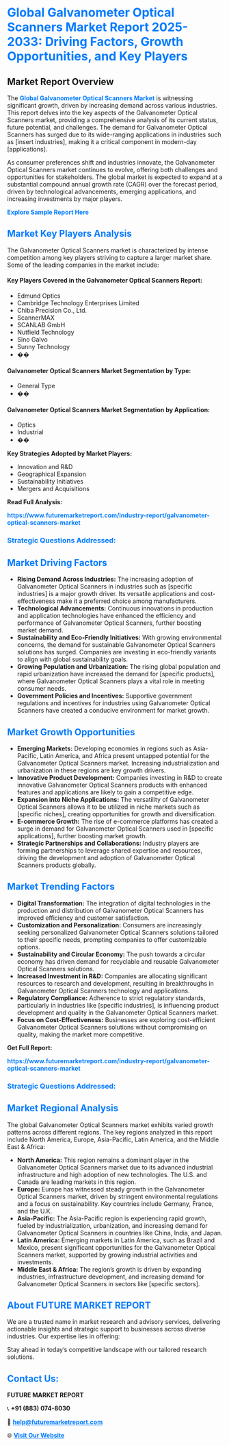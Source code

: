 <h1 style="color: #007BFF;">Global Galvanometer Optical Scanners Market Report 2025-2033: Driving Factors, Growth Opportunities, and Key Players</h1>

<section id="overview">
<h2>Market Report Overview</h2>
<p>The <a href="https://www.futuremarketreport.com/industry-report/galvanometer-optical-scanners-market" style="color: #007BFF; text-decoration: none;"><strong>Global Galvanometer Optical Scanners Market</strong></a> is witnessing significant growth, driven by increasing demand across various industries. This report delves into the key aspects of the Galvanometer Optical Scanners market, providing a comprehensive analysis of its current status, future potential, and challenges. The demand for Galvanometer Optical Scanners has surged due to its wide-ranging applications in industries such as [insert industries], making it a critical component in modern-day [applications].</p>
<p>As consumer preferences shift and industries innovate, the Galvanometer Optical Scanners market continues to evolve, offering both challenges and opportunities for stakeholders. The global market is expected to expand at a substantial compound annual growth rate (CAGR) over the forecast period, driven by technological advancements, emerging applications, and increasing investments by major players.</p>
</section>

<section id="overview">
<p><a href="https://www.futuremarketreport.com/request-sample/reportId=117185" style="color: #007BFF; text-decoration: none;"><strong>Explore Sample Report Here</strong></a></p>
</section>

<section id="key-players">
<h2 style="color: #007BFF;">Market Key Players Analysis</h2>
<p>The Galvanometer Optical Scanners market is characterized by intense competition among key players striving to capture a larger market share. Some of the leading companies in the market include:</p>
<h4>Key Players Covered in the Galvanometer Optical Scanners Report:</h4>
<ul><li>Edmund Optics</li><li>Cambridge Technology Enterprises Limited</li><li>Chiba Precision Co., Ltd.</li><li>ScannerMAX</li><li>SCANLAB GmbH</li><li>Nutfield Technology</li><li>Sino Galvo</li><li>Sunny Technology</li><li>��</li></ul>
<h4>Galvanometer Optical Scanners Market Segmentation by Type:</h4>
<ul><li>General Type</li><li>��</li></ul>

<h4>Galvanometer Optical Scanners Market Segmentation by Application:</h4>
<ul><li>Optics</li><li>Industrial</li><li>��</li></ul>
<p><strong>Key Strategies Adopted by Market Players:</strong></p>
<ul>
<li>Innovation and R&D</li>
<li>Geographical Expansion</li>
<li>Sustainability Initiatives</li>
<li>Mergers and Acquisitions</li>
</ul>
</section>

<section>
<p><strong>Read Full Analysis: </strong></p><a href="https://www.futuremarketreport.com/industry-report/galvanometer-optical-scanners-market" style="color: #007BFF; text-decoration: none;"><strong>https://www.futuremarketreport.com/industry-report/galvanometer-optical-scanners-market</strong></a>
<h3 style="color: #007BFF;">Strategic Questions Addressed:</h3>
</section>

<section id="driving-factors">
<h2 style="color: #007BFF;">Market Driving Factors</h2>
<ul>
<li><strong>Rising Demand Across Industries:</strong> The increasing adoption of Galvanometer Optical Scanners in industries such as [specific industries] is a major growth driver. Its versatile applications and cost-effectiveness make it a preferred choice among manufacturers.</li>
<li><strong>Technological Advancements:</strong> Continuous innovations in production and application technologies have enhanced the efficiency and performance of Galvanometer Optical Scanners, further boosting market demand.</li>
<li><strong>Sustainability and Eco-Friendly Initiatives:</strong> With growing environmental concerns, the demand for sustainable Galvanometer Optical Scanners solutions has surged. Companies are investing in eco-friendly variants to align with global sustainability goals.</li>
<li><strong>Growing Population and Urbanization:</strong> The rising global population and rapid urbanization have increased the demand for [specific products], where Galvanometer Optical Scanners plays a vital role in meeting consumer needs.</li>
<li><strong>Government Policies and Incentives:</strong> Supportive government regulations and incentives for industries using Galvanometer Optical Scanners have created a conducive environment for market growth.</li>
</ul>
</section>

<section id="growth-opportunities">
<h2 style="color: #007BFF;">Market Growth Opportunities</h2>
<ul>
<li><strong>Emerging Markets:</strong> Developing economies in regions such as Asia-Pacific, Latin America, and Africa present untapped potential for the Galvanometer Optical Scanners market. Increasing industrialization and urbanization in these regions are key growth drivers.</li>
<li><strong>Innovative Product Development:</strong> Companies investing in R&D to create innovative Galvanometer Optical Scanners products with enhanced features and applications are likely to gain a competitive edge.</li>
<li><strong>Expansion into Niche Applications:</strong> The versatility of Galvanometer Optical Scanners allows it to be utilized in niche markets such as [specific niches], creating opportunities for growth and diversification.</li>
<li><strong>E-commerce Growth:</strong> The rise of e-commerce platforms has created a surge in demand for Galvanometer Optical Scanners used in [specific applications], further boosting market growth.</li>
<li><strong>Strategic Partnerships and Collaborations:</strong> Industry players are forming partnerships to leverage shared expertise and resources, driving the development and adoption of Galvanometer Optical Scanners products globally.</li>
</ul>
</section>

<section id="trending-factors">
<h2 style="color: #007BFF;">Market Trending Factors</h2>
<ul>
<li><strong>Digital Transformation:</strong> The integration of digital technologies in the production and distribution of Galvanometer Optical Scanners has improved efficiency and customer satisfaction.</li>
<li><strong>Customization and Personalization:</strong> Consumers are increasingly seeking personalized Galvanometer Optical Scanners solutions tailored to their specific needs, prompting companies to offer customizable options.</li>
<li><strong>Sustainability and Circular Economy:</strong> The push towards a circular economy has driven demand for recyclable and reusable Galvanometer Optical Scanners solutions.</li>
<li><strong>Increased Investment in R&D:</strong> Companies are allocating significant resources to research and development, resulting in breakthroughs in Galvanometer Optical Scanners technology and applications.</li>
<li><strong>Regulatory Compliance:</strong> Adherence to strict regulatory standards, particularly in industries like [specific industries], is influencing product development and quality in the Galvanometer Optical Scanners market.</li>
<li><strong>Focus on Cost-Effectiveness:</strong> Businesses are exploring cost-efficient Galvanometer Optical Scanners solutions without compromising on quality, making the market more competitive.</li>
</ul>
</section>

<section>
<p><strong>Get Full Report: </strong></p><a href="https://www.futuremarketreport.com/industry-report/galvanometer-optical-scanners-market" style="color: #007BFF; text-decoration: none;"><strong>https://www.futuremarketreport.com/industry-report/galvanometer-optical-scanners-market</strong></a>
<h3 style="color: #007BFF;">Strategic Questions Addressed:</h3>
</section>


<section id="regional-analysis">
<h2 style="color: #007BFF;">Market Regional Analysis</h2>
<p>The global Galvanometer Optical Scanners market exhibits varied growth patterns across different regions. The key regions analyzed in this report include North America, Europe, Asia-Pacific, Latin America, and the Middle East & Africa:</p>
<ul>
<li><strong>North America:</strong> This region remains a dominant player in the Galvanometer Optical Scanners market due to its advanced industrial infrastructure and high adoption of new technologies. The U.S. and Canada are leading markets in this region.</li>
<li><strong>Europe:</strong> Europe has witnessed steady growth in the Galvanometer Optical Scanners market, driven by stringent environmental regulations and a focus on sustainability. Key countries include Germany, France, and the U.K.</li>
<li><strong>Asia-Pacific:</strong> The Asia-Pacific region is experiencing rapid growth, fueled by industrialization, urbanization, and increasing demand for Galvanometer Optical Scanners in countries like China, India, and Japan.</li>
<li><strong>Latin America:</strong> Emerging markets in Latin America, such as Brazil and Mexico, present significant opportunities for the Galvanometer Optical Scanners market, supported by growing industrial activities and investments.</li>
<li><strong>Middle East & Africa:</strong> The region’s growth is driven by expanding industries, infrastructure development, and increasing demand for Galvanometer Optical Scanners in sectors like [specific sectors].</li>
</ul>
</section>

<footer>
<h2 style="color: #007BFF;">About FUTURE MARKET REPORT</h2>
<p>We are a trusted name in market research and advisory services, delivering actionable insights and strategic support to businesses across diverse industries. Our expertise lies in offering:</p>

<p>Stay ahead in today’s competitive landscape with our tailored research solutions.</p>

<h2 style="color: #007BFF;">Contact Us:</h2>
<p><strong>FUTURE MARKET REPORT</strong></p>
<p>📞 <strong>+91 (883) 074-8030</strong></p>
<p>📧 <strong><a href="mailto:help@futuremarketreport.com" style="color: #007BFF;">help@futuremarketreport.com</a></strong></p>
<p>🌐 <strong><a href="https://www.futuremarketreport.com/" style="color: #007BFF;">Visit Our Website</a></strong></p>
</footer>